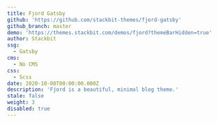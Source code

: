 ```yaml
---
title: Fjord Gatsby
github: 'https://github.com/stackbit-themes/fjord-gatsby'
github_branch: master
demo: 'https://themes.stackbit.com/demos/fjord?themeBarHidden=true'
author: Stackbit
ssg:
  - Gatsby
cms:
  - No CMS
css:
  - Scss
date: 2020-10-08T00:00:00.000Z
description: 'Fjord is a beautiful, minimal blog theme.'
stale: false
weight: 3
disabled: true
---
```

